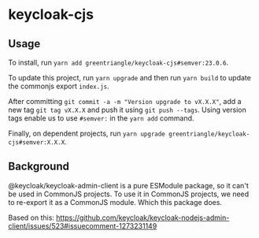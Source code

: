 # keycloak-cjs

## Usage

To install, run `yarn add greentriangle/keycloak-cjs#semver:23.0.6`. 

To update this project, run `yarn upgrade` and then run `yarn build` to update the commonjs export `index.js`.

After committing `git commit -a -m "Version upgrade to vX.X.X"`, add a new tag `git tag vX.X.X` and push it using `git push --tags`. Using version tags enable us to use `#semver:` in the `yarn add` command.

Finally, on dependent projects, run `yarn upgrade greentriangle/keycloak-cjs#semver:X.X.X`.

## Background

@keycloak/keycloak-admin-client is a pure ESModule package, so it can't be used in CommonJS projects. To use it in CommonJS projects, we need to re-export it as a CommonJS module. Which this package does. 

Based on this: https://github.com/keycloak/keycloak-nodejs-admin-client/issues/523#issuecomment-1273231149

